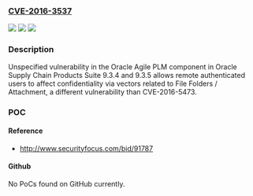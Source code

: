 ### [CVE-2016-3537](https://cve.mitre.org/cgi-bin/cvename.cgi?name=CVE-2016-3537)
![](https://img.shields.io/static/v1?label=Product&message=n%2Fa&color=blue)
![](https://img.shields.io/static/v1?label=Version&message=n%2Fa&color=blue)
![](https://img.shields.io/static/v1?label=Vulnerability&message=n%2Fa&color=brighgreen)

### Description

Unspecified vulnerability in the Oracle Agile PLM component in Oracle Supply Chain Products Suite 9.3.4 and 9.3.5 allows remote authenticated users to affect confidentiality via vectors related to File Folders / Attachment, a different vulnerability than CVE-2016-5473.

### POC

#### Reference
- http://www.securityfocus.com/bid/91787

#### Github
No PoCs found on GitHub currently.

